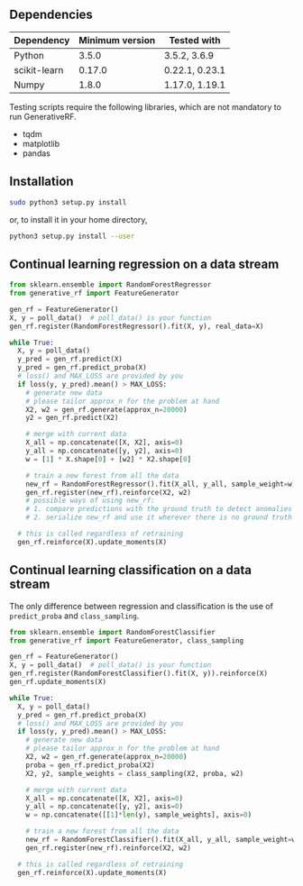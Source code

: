 ## Dependencies

| Dependency   | Minimum version | Tested with     |
| ------------ | --------------- | --------------- |
| Python       | 3.5.0           | 3.5.2, 3.6.9    |
| scikit-learn | 0.17.0          | 0.22.1, 0.23.1  |
| Numpy        | 1.8.0           | 1.17.0, 1.19.1  |

Testing scripts require the following libraries, which are not mandatory to run GenerativeRF.

- tqdm
- matplotlib
- pandas

## Installation

```bash
sudo python3 setup.py install
```

or, to install it in your home directory,

```bash
python3 setup.py install --user
```

## Continual learning regression on a data stream

```python
from sklearn.ensemble import RandomForestRegressor
from generative_rf import FeatureGenerator

gen_rf = FeatureGenerator()
X, y = poll_data()  # poll_data() is your function
gen_rf.register(RandomForestRegressor().fit(X, y), real_data=X)

while True:
  X, y = poll_data()
  y_pred = gen_rf.predict(X)
  y_pred = gen_rf.predict_proba(X)
  # loss() and MAX_LOSS are provided by you
  if loss(y, y_pred).mean() > MAX_LOSS:
    # generate new data
    # please tailor approx_n for the problem at hand
    X2, w2 = gen_rf.generate(approx_n=20000)
    y2 = gen_rf.predict(X2)

    # merge with current data
    X_all = np.concatenate([X, X2], axis=0)
    y_all = np.concatenate([y, y2], axis=0)
    w = [1] * X.shape[0] + [w2] * X2.shape[0]

    # train a new forest from all the data
    new_rf = RandomForestRegressor().fit(X_all, y_all, sample_weight=w)
    gen_rf.register(new_rf).reinforce(X2, w2)
    # possible ways of using new_rf:
    # 1. compare predictions with the ground truth to detect anomalies
    # 2. serialize new_rf and use it wherever there is no ground truth available

  # this is called regardless of retraining
  gen_rf.reinforce(X).update_moments(X)

```

## Continual learning classification on a data stream

The only difference between regression and classification is the use of `predict_proba` and `class_sampling`.

```python
from sklearn.ensemble import RandomForestClassifier
from generative_rf import FeatureGenerator, class_sampling

gen_rf = FeatureGenerator()
X, y = poll_data()  # poll_data() is your function
gen_rf.register(RandomForestClassifier().fit(X, y)).reinforce(X)
gen_rf.update_moments(X)

while True:
  X, y = poll_data()
  y_pred = gen_rf.predict_proba(X)
  # loss() and MAX_LOSS are provided by you
  if loss(y, y_pred).mean() > MAX_LOSS:
    # generate new data
    # please tailor approx_n for the problem at hand
    X2, w2 = gen_rf.generate(approx_n=20000)
    proba = gen_rf.predict_proba(X2)
    X2, y2, sample_weights = class_sampling(X2, proba, w2)

    # merge with current data
    X_all = np.concatenate([X, X2], axis=0)
    y_all = np.concatenate([y, y2], axis=0)
    w = np.concatenate([[1]*len(y), sample_weights], axis=0)

    # train a new forest from all the data
    new_rf = RandomForestClassifier().fit(X_all, y_all, sample_weight=w)
    gen_rf.register(new_rf).reinforce(X2, w2)

  # this is called regardless of retraining
  gen_rf.reinforce(X).update_moments(X)
```
